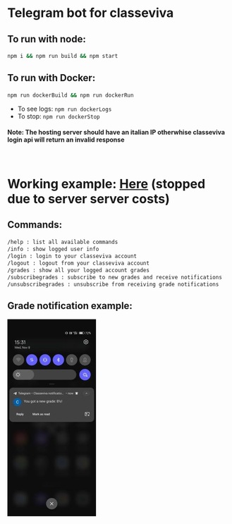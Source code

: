 # Telegram bot for classeviva

## To run with node:

```bash
npm i && npm run build && npm start
```

## To run with Docker:

```bash
npm run dockerBuild && npm run dockerRun
```

- To see logs: `npm run dockerLogs`
- To stop: `npm run dockerStop`

#### <b>Note</b>: The hosting server should have an italian IP otherwhise classeviva login api will return an invalid response

<br />

# Working example: [Here](https://t.me/classeviva_voti_bot) (stopped due to server server costs)

## Commands:

    /help : list all available commands
    /info : show logged user info
    /login : login to your classeviva account
    /logout : logout from your classeviva account
    /grades : show all your logged account grades
    /subscribegrades : subscribe to new grades and receive notifications
    /unsubscribegrades : unsubscribe from receiving grade notifications

## Grade notification example:

<img src="./notification.jpg">
